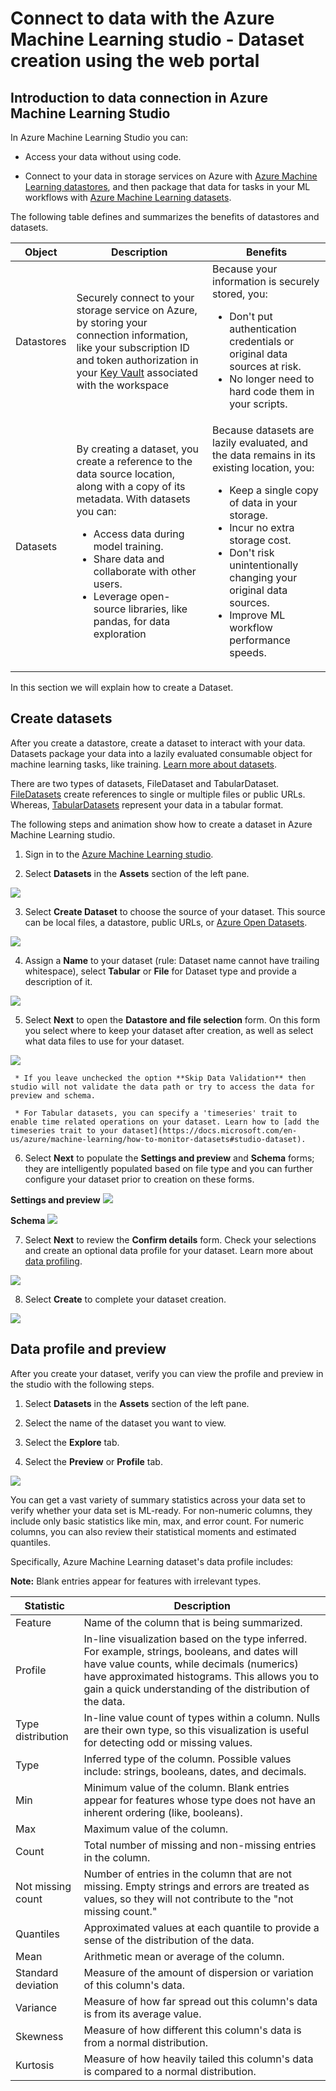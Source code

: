 # Connect to data with the Azure Machine Learning studio - Dataset creation using the web portal

## Introduction to data connection in Azure Machine Learning Studio

In Azure Machine Learning Studio you can:
* Access your data without using code. 

* Connect to your data in storage services on Azure with [Azure Machine Learning datastores](https://docs.microsoft.com/en-us/azure/machine-learning/how-to-access-data), and then package that data for tasks in your ML workflows with [Azure Machine Learning datasets](https://docs.microsoft.com/en-us/azure/machine-learning/how-to-create-register-datasets).

The following table defines and summarizes the benefits of datastores and datasets.

| **Object** | **Description** | **Benefits** |
| ---------- | -------------- | ---------------- |
|Datastores | Securely connect to your storage service on Azure, by storing your connection information, like your subscription ID and token authorization in your [Key Vault](https://azure.microsoft.com/services/key-vault/) associated with the workspace | Because your information is securely stored, you: <ul><li>Don't put authentication credentials or original data sources at risk.</li><li>No longer need to hard code them in your scripts.</li></ul>|
|Datasets | By creating a dataset, you create a reference to the data source location, along with a copy of its metadata. With datasets you can: <ul><li> Access data during model training.</li><li>Share data and collaborate with other users.</li><li>Leverage open-source libraries, like pandas, for data exploration</li></ul> | Because datasets are lazily evaluated, and the data remains in its existing location, you: <ul><li>Keep a single copy of data in your storage.</li><li> Incur no extra storage cost.</li><li> Don't risk unintentionally changing your original data sources.</li><li>Improve ML workflow performance speeds.</li></ul>|

In this section we will explain how to create a Dataset.


## Create datasets

After you create a datastore, create a dataset to interact with your data. Datasets package your data into a lazily evaluated consumable object for machine learning tasks, like training. [Learn more about datasets](https://docs.microsoft.com/en-us/azure/machine-learning/how-to-create-register-datasets).

There are two types of datasets, FileDataset and TabularDataset. 
[FileDatasets](https://docs.microsoft.com/en-us/azure/machine-learning/how-to-create-register-datasets#filedataset) create references to single or multiple files or public URLs. Whereas, [TabularDatasets](https://docs.microsoft.com/en-us/azure/machine-learning/how-to-create-register-datasets#tabulardataset) represent your data in a tabular format.

The following steps and animation show how to create a dataset in Azure Machine Learning studio.

1. Sign in to the [Azure Machine Learning studio](https://ml.azure.com/).

2. Select **Datasets** in the **Assets** section of the left pane.

![](https://github.com/felicity-borg/Getting-Started-On-Azure-ML/blob/main/Images/dataset1.PNG)

3. Select **Create Dataset** to choose the source of your dataset. This source can be local files, a datastore, public URLs, or [Azure Open Datasets](https://docs.microsoft.com/en-us/azure/open-datasets/how-to-create-azure-machine-learning-dataset-from-open-dataset).

![](https://github.com/felicity-borg/Getting-Started-On-Azure-ML/blob/main/Images/dataset2.PNG)

4. Assign a **Name** to your dataset (rule: Dataset name cannot have trailing whitespace), select **Tabular** or **File** for Dataset type and provide a description of it. 

![](https://github.com/felicity-borg/Getting-Started-On-Azure-ML/blob/main/Images/dataset3.PNG)

5. Select **Next** to open the **Datastore and file selection** form. On this form you select where to keep your dataset after creation, as well as select what data files to use for your dataset. 

![](https://github.com/felicity-borg/Getting-Started-On-Azure-ML/blob/main/Images/dataset4.PNG)

     * If you leave unchecked the option **Skip Data Validation** then studio will not validate the data path or try to access the data for preview and schema.

     * For Tabular datasets, you can specify a 'timeseries' trait to enable time related operations on your dataset. Learn how to [add the timeseries trait to your dataset](https://docs.microsoft.com/en-us/azure/machine-learning/how-to-monitor-datasets#studio-dataset).

6. Select **Next** to populate the **Settings and preview** and **Schema** forms; they are intelligently populated based on file type and you can further configure your dataset prior to creation on these forms.

**Settings and preview**
![](https://github.com/felicity-borg/Getting-Started-On-Azure-ML/blob/main/Images/dataset5.PNG)

**Schema**
![](https://github.com/felicity-borg/Getting-Started-On-Azure-ML/blob/main/Images/dataset6.PNG)

7. Select **Next** to review the **Confirm details** form. Check your selections and create an optional data profile for your dataset. Learn more about [data profiling](https://docs.microsoft.com/en-us/azure/machine-learning/how-to-connect-data-ui#profile).

![](https://github.com/felicity-borg/Getting-Started-On-Azure-ML/blob/main/Images/dataset7.PNG)

8. Select **Create** to complete your dataset creation.

![](https://github.com/felicity-borg/Getting-Started-On-Azure-ML/blob/main/Images/dataset8.PNG)

## Data profile and preview
After you create your dataset, verify you can view the profile and preview in the studio with the following steps.

1. Select **Datasets** in the **Assets** section of the left pane.

2. Select the name of the dataset you want to view.

3. Select the **Explore** tab.

4. Select the **Preview** or **Profile** tab.

![](https://docs.microsoft.com/en-us/azure/machine-learning/media/how-to-connect-data-ui/dataset-preview-profile.gif)

You can get a vast variety of summary statistics across your data set to verify whether your data set is ML-ready. For non-numeric columns, they include only basic statistics like min, max, and error count. For numeric columns, you can also review their statistical moments and estimated quantiles.

Specifically, Azure Machine Learning dataset's data profile includes:

**Note:** Blank entries appear for features with irrelevant types.

| Statistic |	Description |
| --------- | ----------- |
| Feature |	Name of the column that is being summarized. |
| Profile |	In-line visualization based on the type inferred. For example, strings, booleans, and dates will have value counts, while decimals (numerics) have approximated histograms. This allows you to gain a quick understanding of the distribution of the data. |
| Type distribution	| In-line value count of types within a column. Nulls are their own type, so this visualization is useful for detecting odd or missing values. |
| Type |	Inferred type of the column. Possible values include: strings, booleans, dates, and decimals. |
| Min |	Minimum value of the column. Blank entries appear for features whose type does not have an inherent ordering (like, booleans). |
| Max |	Maximum value of the column. |
| Count	| Total number of missing and non-missing entries in the column. |
| Not missing count |	Number of entries in the column that are not missing. Empty strings and errors are treated as values, so they will not contribute to the "not missing count."| 
| Quantiles	| Approximated values at each quantile to provide a sense of the distribution of the data.| 
| Mean |	Arithmetic mean or average of the column. |
| Standard deviation | Measure of the amount of dispersion or variation of this column's data. |
| Variance |Measure of how far spread out this column's data is from its average value. |
| Skewness |	Measure of how different this column's data is from a normal distribution. |
| Kurtosis |	Measure of how heavily tailed this column's data is compared to a normal distribution. |

